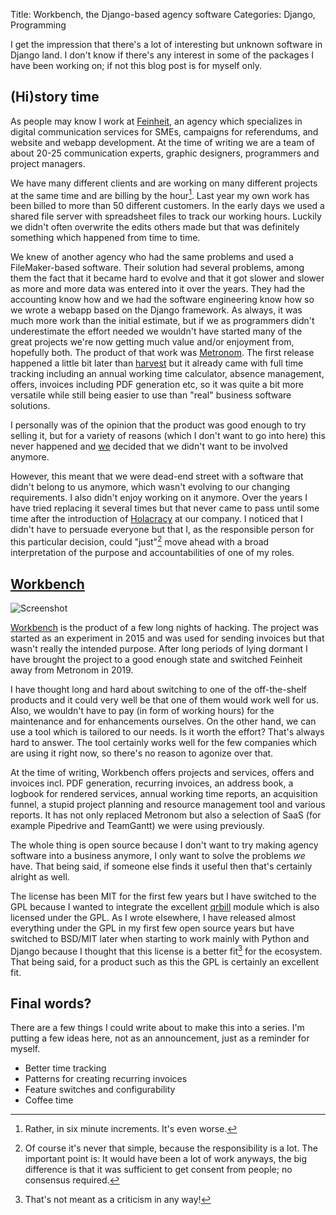 Title: Workbench, the Django-based agency software
Categories: Django, Programming

I get the impression that there's a lot of interesting but unknown software in Django land. I don't know if there's any interest in some of the packages I have been working on; if not this blog post is for myself only.

## (Hi)story time

As people may know I work at [Feinheit](https://feinheit.ch/), an agency which specializes in digital communication services for SMEs, campaigns for referendums, and website and webapp development. At the time of writing we are a team of about 20-25 communication experts, graphic designers, programmers and project managers.

We have many different clients and are working on many different projects at the same time and are billing by the hour[^bythehour]. Last year my own work has been billed to more than 50 different customers. In the early days we used a shared file server with spreadsheet files to track our working hours. Luckily we didn't often overwrite the edits others made but that was definitely something which happened from time to time.

[^bythehour]: Rather, in six minute increments. It's even worse.

We knew of another agency who had the same problems and used a FileMaker-based software. Their solution had several problems, among them the fact that it became hard to evolve and that it got slower and slower as more and more data was entered into it over the years. They had the accounting know how and we had the software engineering know how so we wrote a webapp based on the Django framework. As always, it was much more work than the initial estimate, but if we as programmers didn't underestimate the effort needed we wouldn't have started many of the great projects we're now getting much value and/or enjoyment from, hopefully both. The product of that work was [Metronom](https://www.fineware.ch/). The first release happened a little bit later than [harvest](https://www.getharvest.com/about) but it already came with full time tracking including an annual working time calculator, absence management, offers, invoices including PDF generation etc, so it was quite a bit more versatile while still being easier to use than "real" business software solutions.

I personally was of the opinion that the product was good enough to try selling it, but for a variety of reasons (which I don't want to go into here) this never happened and [we](https://feinheit.ch/) decided that we didn't want to be involved anymore.

However, this meant that we were dead-end street with a software that didn't belong to us anymore, which wasn't evolving to our changing requirements. I also didn't enjoy working on it anymore. Over the years I have tried replacing it several times but that never came to pass until some time after the introduction of [Holacracy](https://www.holacracy.org/) at our company. I noticed that I didn't have to persuade everyone but that I, as the responsible person for this particular decision, could "just"[^just] move ahead with a broad interpretation of the purpose and accountabilities of one of my roles.

[^just]: Of course it's never that simple, because the responsibility is a lot. The important point is: It would have been a lot of work anyways, the big difference is that it was sufficient to get consent from people; no consensus required.

## [Workbench](https://github.com/matthiask/workbench)

![Screenshot](https://406.ch/assets/20240424-workbench.png)

[Workbench](https://github.com/matthiask/workbench) is the product of a few long nights of hacking. The project was started as an experiment in 2015 and was used for sending invoices but that wasn't really the intended purpose. After long periods of lying dormant I have brought the project to a good enough state and switched Feinheit away from Metronom in 2019.

I have thought long and hard about switching to one of the off-the-shelf products and it could very well be that one of them would work well for us. Also, we wouldn't have to pay (in form of working hours) for the maintenance and for enhancements ourselves. On the other hand, we can use a tool which is tailored to our needs. Is it worth the effort? That's always hard to answer. The tool certainly works well for the few companies which are using it right now, so there's no reason to agonize over that.

At the time of writing, Workbench offers projects and services, offers and invoices incl. PDF generation, recurring invoices, an address book, a logbook for rendered services, annual working time reports, an acquisition funnel, a stupid project planning and resource management tool and various reports. It has not only replaced Metronom but also a selection of SaaS (for example Pipedrive and TeamGantt) we were using previously.

The whole thing is open source because I don't want to try making agency software into a business anymore, I only want to solve the problems *we* have. That being said, if someone else finds it useful then that's certainly alright as well.

The license has been MIT for the first few years but I have switched to the GPL because I wanted to integrate the excellent [qrbill](https://pypi.org/project/qrbill/) module which is also licensed under the GPL. As I wrote elsewhere, I have released almost everything under the GPL in my first few open source years but have switched to BSD/MIT later when starting to work mainly with Python and Django because I thought that this license is a better fit[^license] for the ecosystem. That being said, for a product such as this the GPL is certainly an excellent fit.

[^license]: That's not meant as a criticism in any way!

## Final words?

There are a few things I could write about to make this into a series. I'm putting a few ideas here, not as an announcement, just as a reminder for myself.

- Better time tracking
- Patterns for creating recurring invoices
- Feature switches and configurability
- Coffee time
